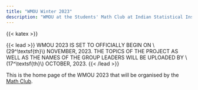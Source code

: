 ```yaml
---
title: "WMOU Winter 2023"
description: "WMOU at the Students' Math Club at Indian Statistical Institute, Bangalore."
---
```


{{< katex >}}

{{< lead >}}
WMOU 2023 IS SET TO OFFICIALLY BEGIN ON \\(29^\textsf{th}\\) NOVEMBER, 2023. THE TOPICS OF THE PROJECT AS WELL AS THE NAMES OF THE GROUP LEADERS WILL BE UPLOADED BY \\(17^\textsf{th}\\) OCTOBER, 2023.
{{< /lead >}}

This is the home page of the WMOU 2023 that will be organised by the [Math Club](/).